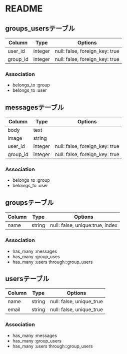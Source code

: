 # README

## groups_usersテーブル

|Column|Type|Options|
|------|----|-------|
|user_id|integer|null: false, foreign_key: true|
|group_id|integer|null: false, foreign_key: true|

### Association
- belongs_to :group
- belongs_to :user


## messagesテーブル

|Column|Type|Options|
|------|----|-------|
|body|text|
|image|string|
|user_id|integer|null: false, foreign_key: true|
|group_id|integer|null: false, foreign_key: true|

### Association
- belongs_to :group
- belomgs_to :user


## groupsテーブル

|Column|Type|Options|
|------|----|-------|
|name|string|null: false, unique:true, index|

### Association
- has_many :messages
- has_many :group_uses
- has_many :users through::group_users


## usersテーブル

|Column|Type|Options|
|------|----|-------|
|name|string|null: false, unique_true|
|email|string|null: false, unique_true|

### Association
- has_many :messages
- has_many :group_users
- has_many :users through::group_users
